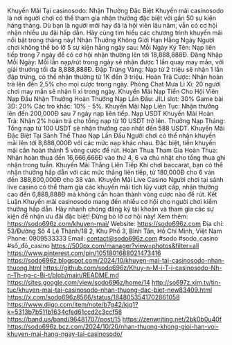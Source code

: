 Khuyến Mãi Tại casinosodo: Nhận Thưởng Đặc Biệt
Khuyến mãi casinosodo là nơi người chơi có thể tham gia nhận thưởng đặc biệt với gần 50 sự kiện hàng tháng. Dù bạn là người mới hay đã là hội viên lâu năm, vẫn có cơ hội nhận nhiều ưu đãi hấp dẫn. Hãy cùng tìm hiểu các chương trình khuyến mãi nổi bật trong tháng này!
Nhận Thưởng Không Giới Hạn Hằng Ngày
Người chơi không thể bỏ lỡ 5 sự kiện hằng ngày sau:
Mỗi Ngày Ký Tên: Nạp liên tiếp trong 7 ngày để có cơ hội nhận thưởng lên tới 18,888,888Đ.
Đăng Nhập Mỗi Ngày: Mỗi lần nạp/rút trong ngày sẽ nhận được 1 lần quay may mắn, với giải thưởng tối đa 8,888,888Đ.
Đập Trứng Vàng: Nạp từ 2 triệu sẽ nhận 1 lần đập trứng, có thể nhận thưởng từ 1K đến 3 triệu.
Hoàn Trả Cược: Nhận hoàn trả lên đến 2,5% cho mọi cược trong ngày.
Phòng Chat Mưa Lì Xì: 20 người chơi may mắn sẽ nhận lì xì trong ngày.
Khuyến Mãi Nạp Tiền Cho Hội Viên
Nạp Đầu Nhận Thưởng
Hoàn Thưởng Nạp Lần Đầu:
JILI slot: 30%
Game bài 3D: 20%
Các trò khác: 10% - 5%.
Khuyến Mãi Nạp Liên Tục: Nhận thưởng lên đến 200,000Đ sau 7 ngày nạp liên tiếp.
Nạp USDT
Khuyến Mãi Hoàn Trả: Nhận 2% hoàn trả cho tổng nạp từ 10 USDT trở lên.
Thưởng Nạp Tháng: Tổng nạp từ 100 USDT sẽ nhận thưởng cao nhất đến 588 USDT.
Khuyến Mãi Đặc Biệt Tại Sảnh Thể Thao
Nạp Lần Đầu
Người chơi có thể nhận khuyến mãi lên tới 8,888,000Đ với các mức nạp khác nhau. Đặc biệt, tiền khuyến mãi cần hoàn thành 5 vòng cược để rút.
Hoàn Thua
Tham Gia Hoàn Thua: Nhận hoàn thua đến 16,666,666Đ vào thứ 4, 6 và chủ nhật cho tổng thua ghi nhận trong tuần.
Khuyến Mãi Thắng Liên Tiếp
Khi chơi baccarat, bạn có thể nhận thưởng hấp dẫn với các mức thắng liên tiếp, từ 180,000Đ cho 6 ván đến 388,800,000Đ cho 38 ván.
Khuyến Mãi Live Casino
Người chơi tại sảnh live casino có thể tham gia các khuyến mãi tích lũy vượt cấp, nhận thưởng cao đến 6,888,888Đ mà không cần hoàn thành vòng cược nào để rút.
Kết Luận
Khuyến mãi casinosodo mang đến nhiều cơ hội cho người chơi kiếm thưởng hấp dẫn. Hãy nhanh chóng đăng ký tài khoản và tham gia các sự kiện để nhận ưu đãi đặc biệt! Đừng bỏ lỡ cơ hội này!
Xem thêm: https://sodo696z.com/khuyen-mai/
Website: https://sodo696z.com
Địa chỉ: 53/Đường Số 4 Lê Thành/18 2, Khu Phố 3, Bình Tân, Hồ Chí Minh, Việt Nam
Phone: 0909533333
Email: contact@sodo696z.com
#sodo #sodo_casino #số_đỏ_casino
https://500px.com/manager?view=photos&filter=all
https://www.pinterest.com/pin/1051801688021473416
https://sodo696z.blogspot.com/2024/10/khuyen-mai-tai-casinosodo-nhan-thuong.html
https://github.com/sodo696z/Khuy-n-M-i-T-i-casinosodo-Nh-n-Th-ng-c-Bi-t/blob/main/README.md
https://sites.google.com/view/sodo696z/home/14
http://so697z.xim.tv/tin-tuc/khuyen-mai-tai-casinosodo-nhan-thuong-dac-biet-new83409.html
https://x.com/sodo696z8566/status/1848053541702861058
https://www.diigo.com/item/note/b7g42/kjq1?k=5313b7b511b1634cfed61ccd2c3ccf58
https://band.us/band/96481707/post/15
https://zenwriting.net/2bk0b0u40f
https://sodo696z.bcz.com/2024/10/20/nhan-thuong-khong-gioi-han-voi-khuyen-mai-hang-ngay-tai-casinosodo/

